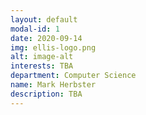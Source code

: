 ```yaml
---
layout: default
modal-id: 1
date: 2020-09-14
img: ellis-logo.png
alt: image-alt
interests: TBA
department: Computer Science
name: Mark Herbster
description: TBA 
---
```

